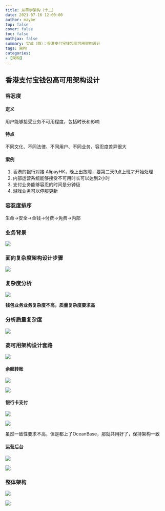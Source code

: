 ```yaml
---
title: 从零学架构（十二）
date: 2021-07-16 12:00:00
author: maybe
top: false
cover: false
toc: false
mathjax: false
summary: 实战（四）：香港支付宝钱包高可用架构设计
tags: 架构
categories:
- [架构]
---
```

## 香港支付宝钱包高可用架构设计

### 容忍度

#### 定义

用户能够接受业务不可用程度，包括时长和影响

#### 特点

不同文化、不同法律、不同用户、不同业务，容忍度差异很大

#### 案例

1. 香港的银行对接 AlipayHK，晚上出故障，要第二天9点上班才开始处理
2. 内部运营系统能够接受不可用时长可以达到2小时
3. 支付业务能够容忍的时间是分钟级
4. 游戏业务可以停服更新

### 容忍度排序

生命->安全->金钱->付费->免费->内部

### 业务背景

![](/medias/assets/architecture/20210716111445.png)

### 面向复杂度架构设计步骤

![](/medias/assets/architecture/架构设计步骤.png)

### 复杂度分析

![](/medias/assets/architecture/20210716104331.png)

**钱包业务业务复杂度不高，质量复杂度要求高**

### 分析质量复杂度

![](/medias/assets/architecture/20210716115006.png)

### 高可用架构设计套路

![](/medias/assets/architecture/20210716115353.png)

#### 余额转账

![](/medias/assets/architecture/20210716115509.png)

![](/medias/assets/architecture/20210716115713.png)

#### 银行卡支付

![](/medias/assets/architecture/20210716115847.png)

![](/medias/assets/architecture/20210716115933.png)

虽然一致性要求不高，但是都上了OceanBase，那就共用好了，保持架构一致

#### 运营后台

![](/medias/assets/architecture/20210716120103.png)

![](/medias/assets/architecture/20210716120128.png)

### 整体架构

![](/medias/assets/architecture/20210716120209.png)

![](/medias/assets/architecture/20210716120243.png)
